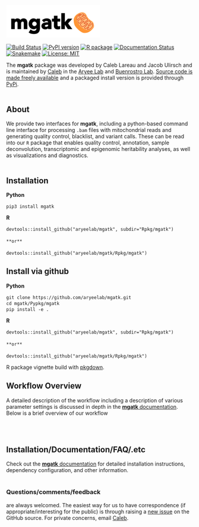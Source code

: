 <p align="left">
  <img src="docs/content/media/logo.png" width="50%"/>
</p>

[![Build Status](https://travis-ci.com/aryeelab/mgatk.svg?token=snx22Bgp4cRvvH32vAmH&branch=master)](https://travis-ci.com/aryeelab/mgatk)
[![PyPI version](https://badge.fury.io/py/mgatk.svg)](https://pypi.python.org/pypi/mgatk)
[![R package](https://img.shields.io/badge/R%20package%20-0.3.1-blue.svg)](https://github.com/aryeelab/mgatk/tree/master/Rpkg/mgatk)
[![Documentation Status](https://readthedocs.org/projects/mgatk/badge/?version=latest)](http://mgatk.readthedocs.io/en/latest/?badge=latest)
[![Snakemake](https://img.shields.io/badge/snakemake-≥3.5.2-brightgreen.svg)](https://snakemake.bitbucket.io)
[![License: MIT](https://img.shields.io/badge/License-MIT-blue.svg)](https://opensource.org/licenses/MIT)

The **mgatk** package was developed by Caleb Lareau and Jacob Ulirsch and is maintained by
[Caleb](mailto:caleblareau@g.harvard.edu) in the
[Aryee Lab](https://aryeelab.org) and [Buenrostro Lab](https://buenrostrolab.com).
[Source code is made freely available](http://github.com/aryeelab/mgatk)
and a packaged install version is provided through [PyPi](https://pypi.python.org/pypi/mgatk/).
<br><br>

## About
We provide two interfaces for **mgatk**, including a python-based command line interface for
processing `.bam` files with mitochondrial reads and generating quality control, blacklist, 
and variant calls. These can be read into our `R` package that enables quality control, annotation, 
sample deconvolution, transcriptomic and epigenomic heritability analyses, as well as 
visualizations and diagnostics. 
<br><br>

## Installation

**Python**
```
pip3 install mgatk
```

**R**
```
devtools::install_github("aryeelab/mgatk", subdir="Rpkg/mgatk")

**or**

devtools::install_github("aryeelab/mgatk/Rpkg/mgatk")
```

## Install via github

**Python**
```
git clone https://github.com/aryeelab/mgatk.git
cd mgatk/Pypkg/mgatk
pip install -e .
````

**R**
```
devtools::install_github("aryeelab/mgatk", subdir="Rpkg/mgatk")

**or**

devtools::install_github("aryeelab/mgatk/Rpkg/mgatk")
```

R package vignette build with [pkgdown](https://github.com/hadley/pkgdown).

## Workflow Overview

A detailed description of the workflow including a description of various parameter
settings is discussed in depth in the [**mgatk** documentation](http://mgatk.readthedocs.io).
Below is a brief overview of our workflow

<br><br>

## Installation/Documentation/FAQ/.etc

Check out the [**mgatk** documentation](http://mgatk.readthedocs.io) for detailed
installation instructions, dependency configuration, and other information.
<br><br>

### Questions/comments/feedback
are always welcomed. The easiest way for us to have correspondence (if appropriate/interesting
for the public) is through raising a [new issue](https://github.com/aryeelab/mgatk/issues/new)
on the GitHub source. For private concerns, email [Caleb](mailto:caleblareau@g.harvard.edu). 
<br><br><br>
